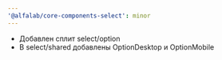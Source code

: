 ```yaml
---
'@alfalab/core-components-select': minor
---
```


   - Добавлен сплит select/option
   - В select/shared добавлены OptionDesktop и OptionMobile
